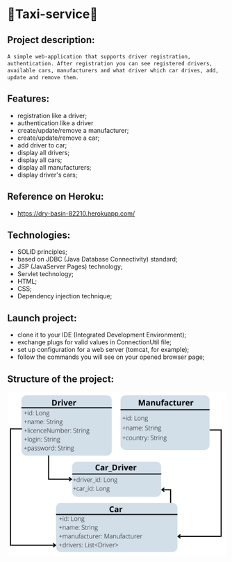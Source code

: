 # 🚖Taxi-service🚖
## Project description:
``````
A simple web-application that supports driver registration, authentication. After registration you can see registered drivers, available cars, manufacturers and what driver which car drives, add, update and remove them. 
``````
## Features:
- registration like a driver;
- authentication like a driver
- create/update/remove a manufacturer;
- create/update/remove a car;
- add driver to car;
- display all drivers;
- display all cars;
- display all manufacturers;
- display driver's cars;
## Reference on Heroku:
- https://dry-basin-82210.herokuapp.com/
## Technologies:
- SOLID principles;
- based on JDBC (Java Database Connectivity) standard;
- JSP (JavaServer Pages) technology;
- Servlet technology;
- HTML;
- CSS;
- Dependency injection technique;
## Launch project:
- clone it to your IDE (Integrated Development Environment);
- exchange plugs for valid values in ConnectionUtil file;
- set up configuration for a web server (tomcat, for example);
- follow the commands you will see on your opened browser page;
## Structure of the project:
![diagram](img.png)